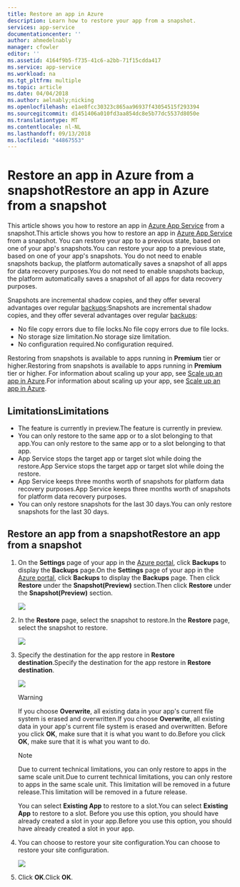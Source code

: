 ```yaml
---
title: Restore an app in Azure
description: Learn how to restore your app from a snapshot.
services: app-service
documentationcenter: ''
author: ahmedelnably
manager: cfowler
editor: ''
ms.assetid: 4164f9b5-f735-41c6-a2bb-71f15cdda417
ms.service: app-service
ms.workload: na
ms.tgt_pltfrm: multiple
ms.topic: article
ms.date: 04/04/2018
ms.author: aelnably;nicking
ms.openlocfilehash: e1ae8fcc30323c865aa96937f43054515f293394
ms.sourcegitcommit: d1451406a010fd3aa854dc8e5b77dc5537d8050e
ms.translationtype: MT
ms.contentlocale: nl-NL
ms.lasthandoff: 09/13/2018
ms.locfileid: "44867553"
---
```

# <a name="restore-an-app-in-azure-from-a-snapshot"></a><span data-ttu-id="ec8ad-103">Restore an app in Azure from a snapshot</span><span class="sxs-lookup"><span data-stu-id="ec8ad-103">Restore an app in Azure from a snapshot</span></span>
<span data-ttu-id="ec8ad-104">This article shows you how to restore an app in [Azure App Service](../app-service/app-service-web-overview.md) from a snapshot.</span><span class="sxs-lookup"><span data-stu-id="ec8ad-104">This article shows you how to restore an app in [Azure App Service](../app-service/app-service-web-overview.md) from a snapshot.</span></span> <span data-ttu-id="ec8ad-105">You can restore your app to a previous state, based on one of your app's snapshots.</span><span class="sxs-lookup"><span data-stu-id="ec8ad-105">You can restore your app to a previous state, based on one of your app's snapshots.</span></span> <span data-ttu-id="ec8ad-106">You do not need to enable snapshots backup, the platform automatically saves a snapshot of all apps for data recovery purposes.</span><span class="sxs-lookup"><span data-stu-id="ec8ad-106">You do not need to enable snapshots backup, the platform automatically saves a snapshot of all apps for data recovery purposes.</span></span>

<span data-ttu-id="ec8ad-107">Snapshots are incremental shadow copies, and they offer several advantages over regular [backups](web-sites-backup.md):</span><span class="sxs-lookup"><span data-stu-id="ec8ad-107">Snapshots are incremental shadow copies, and they offer several advantages over regular [backups](web-sites-backup.md):</span></span>
- <span data-ttu-id="ec8ad-108">No file copy errors due to file locks.</span><span class="sxs-lookup"><span data-stu-id="ec8ad-108">No file copy errors due to file locks.</span></span>
- <span data-ttu-id="ec8ad-109">No storage size limitation.</span><span class="sxs-lookup"><span data-stu-id="ec8ad-109">No storage size limitation.</span></span>
- <span data-ttu-id="ec8ad-110">No configuration required.</span><span class="sxs-lookup"><span data-stu-id="ec8ad-110">No configuration required.</span></span>

<span data-ttu-id="ec8ad-111">Restoring from snapshots is available to apps running in **Premium** tier or higher.</span><span class="sxs-lookup"><span data-stu-id="ec8ad-111">Restoring from snapshots is available to apps running in **Premium** tier or higher.</span></span> <span data-ttu-id="ec8ad-112">For information about scaling up your app, see [Scale up an app in Azure](web-sites-scale.md).</span><span class="sxs-lookup"><span data-stu-id="ec8ad-112">For information about scaling up your app, see [Scale up an app in Azure](web-sites-scale.md).</span></span>

## <a name="limitations"></a><span data-ttu-id="ec8ad-113">Limitations</span><span class="sxs-lookup"><span data-stu-id="ec8ad-113">Limitations</span></span>

- <span data-ttu-id="ec8ad-114">The feature is currently in preview.</span><span class="sxs-lookup"><span data-stu-id="ec8ad-114">The feature is currently in preview.</span></span>
- <span data-ttu-id="ec8ad-115">You can only restore to the same app or to a slot belonging to that app.</span><span class="sxs-lookup"><span data-stu-id="ec8ad-115">You can only restore to the same app or to a slot belonging to that app.</span></span>
- <span data-ttu-id="ec8ad-116">App Service stops the target app or target slot while doing the restore.</span><span class="sxs-lookup"><span data-stu-id="ec8ad-116">App Service stops the target app or target slot while doing the restore.</span></span>
- <span data-ttu-id="ec8ad-117">App Service keeps three months worth of snapshots for platform data recovery purposes.</span><span class="sxs-lookup"><span data-stu-id="ec8ad-117">App Service keeps three months worth of snapshots for platform data recovery purposes.</span></span>
- <span data-ttu-id="ec8ad-118">You can only restore snapshots for the last 30 days.</span><span class="sxs-lookup"><span data-stu-id="ec8ad-118">You can only restore snapshots for the last 30 days.</span></span>
 

## <a name="restore-an-app-from-a-snapshot"></a><span data-ttu-id="ec8ad-119">Restore an app from a snapshot</span><span class="sxs-lookup"><span data-stu-id="ec8ad-119">Restore an app from a snapshot</span></span>

1. <span data-ttu-id="ec8ad-120">On the **Settings** page of your app in the [Azure portal](https://portal.azure.com), click **Backups** to display the **Backups** page.</span><span class="sxs-lookup"><span data-stu-id="ec8ad-120">On the **Settings** page of your app in the [Azure portal](https://portal.azure.com), click **Backups** to display the **Backups** page.</span></span> <span data-ttu-id="ec8ad-121">Then click **Restore** under the **Snapshot(Preview)** section.</span><span class="sxs-lookup"><span data-stu-id="ec8ad-121">Then click **Restore** under the **Snapshot(Preview)** section.</span></span>
   
    ![](./media/app-service-web-restore-snapshots/1.png)

2. <span data-ttu-id="ec8ad-122">In the **Restore** page, select the snapshot to restore.</span><span class="sxs-lookup"><span data-stu-id="ec8ad-122">In the **Restore** page, select the snapshot to restore.</span></span>
   
    ![](./media/app-service-web-restore-snapshots/2.png)
   
3. <span data-ttu-id="ec8ad-123">Specify the destination for the app restore in **Restore destination**.</span><span class="sxs-lookup"><span data-stu-id="ec8ad-123">Specify the destination for the app restore in **Restore destination**.</span></span>
   
    ![](./media/app-service-web-restore-snapshots/3.png)
   
   > [!WARNING]
   > <span data-ttu-id="ec8ad-124">If you choose **Overwrite**, all existing data in your app's current file system is erased and overwritten.</span><span class="sxs-lookup"><span data-stu-id="ec8ad-124">If you choose **Overwrite**, all existing data in your app's current file system is erased and overwritten.</span></span> <span data-ttu-id="ec8ad-125">Before you click **OK**, make sure that it is what you want to do.</span><span class="sxs-lookup"><span data-stu-id="ec8ad-125">Before you click **OK**, make sure that it is what you want to do.</span></span>
   > 
   > 
      
   > [!Note]
   > <span data-ttu-id="ec8ad-126">Due to current technical limitations, you can only restore to apps in the same scale unit.</span><span class="sxs-lookup"><span data-stu-id="ec8ad-126">Due to current technical limitations, you can only restore to apps in the same scale unit.</span></span> <span data-ttu-id="ec8ad-127">This limitation will be removed in a future release.</span><span class="sxs-lookup"><span data-stu-id="ec8ad-127">This limitation will be removed in a future release.</span></span>
   > 
   > 
   
    <span data-ttu-id="ec8ad-128">You can select **Existing App** to restore to a slot.</span><span class="sxs-lookup"><span data-stu-id="ec8ad-128">You can select **Existing App** to restore to a slot.</span></span> <span data-ttu-id="ec8ad-129">Before you use this option, you should have already created a slot in your app.</span><span class="sxs-lookup"><span data-stu-id="ec8ad-129">Before you use this option, you should have already created a slot in your app.</span></span>

4. <span data-ttu-id="ec8ad-130">You can choose to restore your site configuration.</span><span class="sxs-lookup"><span data-stu-id="ec8ad-130">You can choose to restore your site configuration.</span></span>
   
    ![](./media/app-service-web-restore-snapshots/4.png)

5. <span data-ttu-id="ec8ad-131">Click **OK**.</span><span class="sxs-lookup"><span data-stu-id="ec8ad-131">Click **OK**.</span></span>
